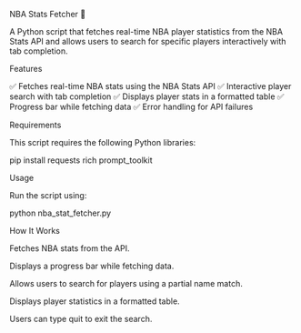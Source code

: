 NBA Stats Fetcher 🏀

A Python script that fetches real-time NBA player statistics from the NBA Stats API and allows users to search for specific players interactively with tab completion.

Features

✅ Fetches real-time NBA stats using the NBA Stats API
✅ Interactive player search with tab completion
✅ Displays player stats in a formatted table
✅ Progress bar while fetching data
✅ Error handling for API failures

Requirements

This script requires the following Python libraries:

pip install requests rich prompt_toolkit

Usage

Run the script using:

python nba_stat_fetcher.py

How It Works

Fetches NBA stats from the API.

Displays a progress bar while fetching data.

Allows users to search for players using a partial name match.

Displays player statistics in a formatted table.

Users can type quit to exit the search.
